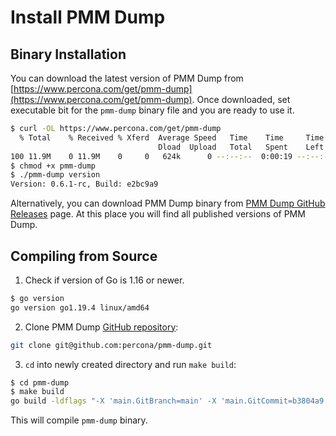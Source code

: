 # Install PMM Dump

## Binary Installation

You can download the latest version of PMM Dump from [https://www.percona.com/get/pmm-dump](https://www.percona.com/get/pmm-dump). Once downloaded, set executable bit for the `pmm-dump` binary file and you are ready to use it.

``` {.bash data-prompt="$" }
$ curl -OL https://www.percona.com/get/pmm-dump
  % Total    % Received % Xferd  Average Speed   Time    Time     Time  Current
                                 Dload  Upload   Total   Spent    Left  Speed
100 11.9M    0 11.9M    0     0   624k      0 --:--:--  0:00:19 --:--:-- 2628k
$ chmod +x pmm-dump
$ ./pmm-dump version
Version: 0.6.1-rc, Build: e2bc9a9
```

Alternatively, you can download PMM Dump binary from [PMM Dump GitHub Releases](https://github.com/percona/pmm-dump/releases) page. At this place you will find all published versions of PMM Dump.

## Compiling from Source

1. Check if version of Go is 1.16 or newer.

``` {.bash data-prompt="$" }
$ go version 
go version go1.19.4 linux/amd64
```

2. Clone PMM Dump [GitHub repository](https://github.com/percona/pmm-dump):

``` {.bash data-prompt="$" }
git clone git@github.com:percona/pmm-dump.git
```

3. `cd` into newly created directory and run `make build`:

``` {.bash data-prompt="$" }
$ cd pmm-dump
$ make build
go build -ldflags "-X 'main.GitBranch=main' -X 'main.GitCommit=b3804a9' -X 'main.GitVersion=v2.32.0'" -o pmm-dump pmm-dump/cmd/pmm-dump
```

This will compile `pmm-dump` binary.
